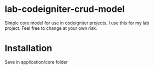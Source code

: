 # lab-codeigniter-crud-model
Simple core model for use in codeigniter projects. I use this for my lab project. Feel free to change at your own risk.

# Installation
Save in application/core folder
